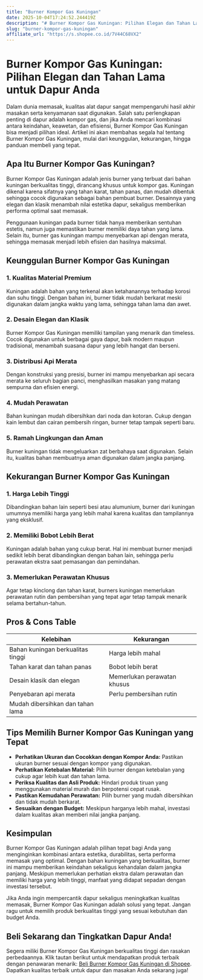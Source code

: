 ```yaml
---
title: "Burner Kompor Gas Kuningan"
date: 2025-10-04T17:24:52.244419Z
description: "# Burner Kompor Gas Kuningan: Pilihan Elegan dan Tahan Lama untuk Dapur Anda..."
slug: "burner-kompor-gas-kuningan"
affiliate_url: "https://s.shopee.co.id/7V44C68VX2"
---
```

# Burner Kompor Gas Kuningan: Pilihan Elegan dan Tahan Lama untuk Dapur Anda

Dalam dunia memasak, kualitas alat dapur sangat mempengaruhi hasil akhir masakan serta kenyamanan saat digunakan. Salah satu perlengkapan penting di dapur adalah kompor gas, dan jika Anda mencari kombinasi antara keindahan, keawetan, dan efisiensi, Burner Kompor Gas Kuningan bisa menjadi pilihan ideal. Artikel ini akan membahas segala hal tentang Burner Kompor Gas Kuningan, mulai dari keunggulan, kekurangan, hingga panduan membeli yang tepat.

## Apa Itu Burner Kompor Gas Kuningan?

Burner Kompor Gas Kuningan adalah jenis burner yang terbuat dari bahan kuningan berkualitas tinggi, dirancang khusus untuk kompor gas. Kuningan dikenal karena sifatnya yang tahan karat, tahan panas, dan mudah dibentuk sehingga cocok digunakan sebagai bahan pembuat burner. Desainnya yang elegan dan klasik menambah nilai estetika dapur, sekaligus memberikan performa optimal saat memasak.

Penggunaan kuningan pada burner tidak hanya memberikan sentuhan estetis, namun juga memastikan burner memiliki daya tahan yang lama. Selain itu, burner gas kuningan mampu menyebarkan api dengan merata, sehingga memasak menjadi lebih efisien dan hasilnya maksimal.

## Keunggulan Burner Kompor Gas Kuningan

### 1. Kualitas Material Premium
Kuningan adalah bahan yang terkenal akan ketahanannya terhadap korosi dan suhu tinggi. Dengan bahan ini, burner tidak mudah berkarat meski digunakan dalam jangka waktu yang lama, sehingga tahan lama dan awet.

### 2. Desain Elegan dan Klasik
 Burner Kompor Gas Kuningan memiliki tampilan yang menarik dan timeless. Cocok digunakan untuk berbagai gaya dapur, baik modern maupun tradisional, menambah suasana dapur yang lebih hangat dan berseni.

### 3. Distribusi Api Merata
Dengan konstruksi yang presisi, burner ini mampu menyebarkan api secara merata ke seluruh bagian panci, menghasilkan masakan yang matang sempurna dan efisien energi.

### 4. Mudah Perawatan
Bahan kuningan mudah dibersihkan dari noda dan kotoran. Cukup dengan kain lembut dan cairan pembersih ringan, burner tetap tampak seperti baru.

### 5. Ramah Lingkungan dan Aman
Burner kuningan tidak mengeluarkan zat berbahaya saat digunakan. Selain itu, kualitas bahan membuatnya aman digunakan dalam jangka panjang.

## Kekurangan Burner Kompor Gas Kuningan

### 1. Harga Lebih Tinggi
Dibandingkan bahan lain seperti besi atau alumunium, burner dari kuningan umumnya memiliki harga yang lebih mahal karena kualitas dan tampilannya yang eksklusif.

### 2. Memiliki Bobot Lebih Berat
Kuningan adalah bahan yang cukup berat. Hal ini membuat burner menjadi sedikit lebih berat dibandingkan dengan bahan lain, sehingga perlu perawatan ekstra saat pemasangan dan pemindahan.

### 3. Memerlukan Perawatan Khusus
Agar tetap kinclong dan tahan karat, burners kuningan memerlukan perawatan rutin dan pembersihan yang tepat agar tetap tampak menarik selama bertahun-tahun.

## Pros & Cons Table

| Kelebihan                                  | Kekurangan                                |
|--------------------------------------------|------------------------------------------|
| Bahan kuningan berkualitas tinggi         | Harga lebih mahal                      |
| Tahan karat dan tahan panas               | Bobot lebih berat                      |
| Desain klasik dan elegan                  | Memerlukan perawatan khusus            |
| Penyebaran api merata                     | Perlu pembersihan rutin               |
| Mudah dibersihkan dan tahan lama        |                                           |

## Tips Memilih Burner Kompor Gas Kuningan yang Tepat

- **Perhatikan Ukuran dan Cocokkan dengan Kompor Anda:** Pastikan ukuran burner sesuai dengan kompor yang digunakan.
- **Perhatikan Ketebalan Material:** Pilih burner dengan ketebalan yang cukup agar lebih kuat dan tahan lama.
- **Periksa Kualitas dan Asli Produk:** Hindari produk tiruan yang menggunakan material murah dan berpotensi cepat rusak.
- **Pastikan Kemudahan Perawatan:** Pilih burner yang mudah dibersihkan dan tidak mudah berkarat.
- **Sesuaikan dengan Budget:** Meskipun harganya lebih mahal, investasi dalam kualitas akan memberi nilai jangka panjang.

## Kesimpulan

Burner Kompor Gas Kuningan adalah pilihan tepat bagi Anda yang menginginkan kombinasi antara estetika, durabilitas, serta performa memasak yang optimal. Dengan bahan kuningan yang berkualitas, burner ini mampu memberikan keindahan sekaligus kehandalan dalam jangka panjang. Meskipun memerlukan perhatian ekstra dalam perawatan dan memiliki harga yang lebih tinggi, manfaat yang didapat sepadan dengan investasi tersebut.

Jika Anda ingin mempercantik dapur sekaligus meningkatkan kualitas memasak, Burner Kompor Gas Kuningan adalah solusi yang tepat. Jangan ragu untuk memilih produk berkualitas tinggi yang sesuai kebutuhan dan budget Anda.

## Beli Sekarang dan Tingkatkan Dapur Anda!

Segera miliki Burner Kompor Gas Kuningan berkualitas tinggi dan rasakan perbedaannya. Klik tautan berikut untuk mendapatkan produk terbaik dengan penawaran menarik: [Beli Burner Kompor Gas Kuningan di Shopee](https://s.shopee.co.id/7V44C68VX2). Dapatkan kualitas terbaik untuk dapur dan masakan Anda sekarang juga!